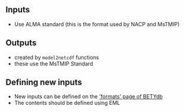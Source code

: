 ## Inputs

* Use ALMA standard (this is the format used by NACP and MsTMIP) 

## Outputs

* created by `model2netcdf` functions
* these use the MsTMIP Standard

## Defining new inputs

* New inputs can be defined on the ['formats' page of BETYdb](http://betydb.org/formats)
* The contents should be defined using EML